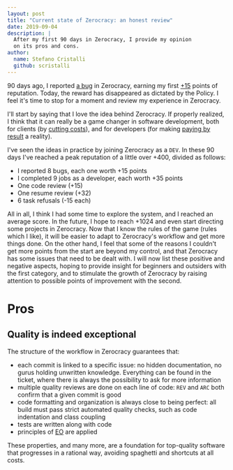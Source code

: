 ```yaml
---
layout: post
title: "Current state of Zerocracy: an honest review"
date: 2019-09-04
description: |
  After my first 90 days in Zerocracy, I provide my opinion
  on its pros and cons.
author:
  name: Stefano Cristalli
  github: scristalli
---
```


90 days ago, I reported [a bug]() in Zerocracy, earning my first [+15]() points of reputation.
Today, the reward has disappeared as dictated by the Policy. I feel it's time to stop for a moment
and review my experience in Zerocracy.

<!--more-->

I'll start by saying that I love the idea behind Zerocracy. If properly realized, I think that it
can really be a game changer in software development, both for clients (by [cutting costs]()), and for developers (for making [paying by result]() a reality).

I've seen the ideas in practice by joining Zerocracy as a `DEV`. In these 90 days I've reached a peak reputation of a little over +400, divided as follows:

* I reported 8 bugs, each one worth +15 points
* I completed 9 jobs as a developer, each worth +35 points
* One code review (+15)
* One resume review (+32)
* 6 task refusals (-15 each)

All in all, I think I had some time to explore the system, and I reached an average score. In the future, I hope to reach +1024 and even start directing some projects in Zerocracy.
Now that I know the rules of the game (rules which I like), it will be easier to adapt to Zerocracy's workflow and get more things done. On the other hand, I feel that some of the reasons I couldn't get more points from the start are beyond my control, and that Zerocracy has some issues that need to be dealt with.
I will now list these positive and negative aspects, hoping to provide insight for beginners and outsiders with the first category, and to stimulate the growth of Zerocracy by raising attention to possible points of improvement with the second.

# Pros

## Quality is indeed exceptional
The structure of the workflow in Zerocracy guarantees that:
* each commit is linked to a specific issue: no hidden documentation, no gurus holding unwritten knowledge. Everything can be found in the ticket, where there is always the possibility to ask for more information
* multiple quality reviews are done on each line of code: `REV` and `ARC` both confirm that a given commit is good
* code formatting and organization is always close to being perfect: all build must pass strict automated quality checks, such as code indentation and class coupling
* tests are written along with code
* principles of [EO]() are applied

These properties, and many more, are a foundation for top-quality software that progresses in a rational way, avoiding spaghetti and shortcuts at all costs.


